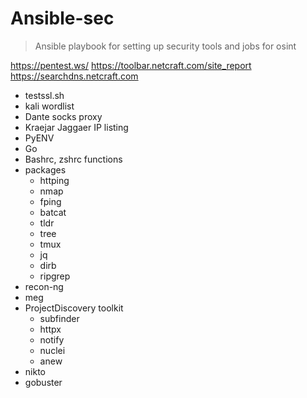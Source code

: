 # Ansible-sec
> Ansible playbook for setting up security tools and jobs for osint

https://pentest.ws/
https://toolbar.netcraft.com/site_report
https://searchdns.netcraft.com


- testssl.sh
- kali wordlist
- Dante socks proxy
- Kraejar Jaggaer IP listing
- PyENV
- Go
- Bashrc, zshrc functions
- packages
  - httping
  - nmap
  - fping
  - batcat
  - tldr
  - tree
  - tmux
  - jq
  - dirb
  - ripgrep
- recon-ng
- meg
- ProjectDiscovery toolkit
    - subfinder
    - httpx
    - notify
    - nuclei
    - anew
- nikto
- gobuster